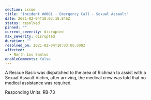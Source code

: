 ```yaml
---
section: issue
title: "Incident #0081 - Emergency Call - Sexual Assault"
date: 2021-02-04T18:03:18.846Z
status: resolved
pinned: ""
current_severity: disrupted
max_severity: disrupted
duration: ""
resolved_on: 2021-02-04T18:03:00.000Z
affected:
  - North Los Santos
enableComments: false
---
```

A Rescue Basic was dispatched to the area of Richman to assist with a Sexual Assault Victim, after arriving, the medical crew was told that no medical assistance was required.

Responding Units: RB-73